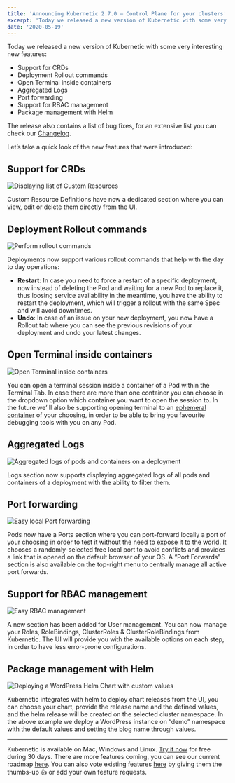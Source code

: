 ```yaml
---
title: 'Announcing Kubernetic 2.7.0 — Control Plane for your clusters'
excerpt: 'Today we released a new version of Kubernetic with some very interesting new features sucha as Support for CRDs, Deployment Rollout commands, open Terminal inside containers, aggregated Logs, port forwarding, support for RBAC management and package management with Helm. The release also contains a list of bug fixes.'
date: '2020-05-19'
---
```


Today we released a new version of Kubernetic with some very interesting new features:

* Support for CRDs
* Deployment Rollout commands
* Open Terminal inside containers
* Aggregated Logs
* Port forwarding
* Support for RBAC management
* Package management with Helm

The release also contains a list of bug fixes, for an extensive list you can check our [Changelog](https://docs.kubernetic.com/changelog).

Let’s take a quick look of the new features that were introduced:

## Support for CRDs

![Displaying list of Custom Resources](/blog/release-2-7-0/crds.png)

Custom Resource Definitions have now a dedicated section where you can view, edit or delete them directly from the UI.

## Deployment Rollout commands

![Perform rollout commands](/blog/release-2-7-0/rollout.gif)

Deployments now support various rollout commands that help with the day to day operations:

* **Restart**: In case you need to force a restart of a specific deployment, now instead of deleting the Pod and waiting for a new Pod to replace it, thus loosing service availability in the meantime, you have the ability to restart the deployment, which will trigger a rollout with the same Spec and will avoid downtimes.
* **Undo**: In case of an issue on your new deployment, you now have a Rollout tab where you can see the previous revisions of your deployment and undo your latest changes.


## Open Terminal inside containers

![Open Terminal inside containers](/blog/release-2-7-0/terminal.gif)

You can open a terminal session inside a container of a Pod within the Terminal Tab. In case there are more than one container you can choose in the dropdown option which container you want to open the session to. In the future we’ ll also be supporting opening terminal to an [ephemeral container](https://kubernetes.io/docs/concepts/workloads/pods/ephemeral-containers/) of your choosing, in order to be able to bring you favourite debugging tools with you on any Pod.

## Aggregated Logs

![Aggregated logs of pods and containers on a deployment](/blog/release-2-7-0/logs.gif)

Logs section now supports displaying aggregated logs of all pods and containers of a deployment with the ability to filter them.

## Port forwarding

![Easy local Port forwarding](/blog/release-2-7-0/port-forwarding.gif)

Pods now have a Ports section where you can port-forward locally a port of your choosing in order to test it without the need to expose it to the world. It chooses a randomly-selected free local port to avoid conflicts and provides a link that is opened on the default browser of your OS. A “Port Forwards” section is also available on the top-right menu to centrally manage all active port forwards.

## Support for RBAC management

![Easy RBAC management](/blog/release-2-7-0/rbac.gif)

A new section has been added for User management. You can now manage your Roles, RoleBindings, ClusterRoles & ClusterRoleBindings from Kubernetic. The UI will provide you with the available options on each step, in order to have less error-prone configurations.

## Package management with Helm

![Deploying a WordPress Helm Chart with custom values](/blog/release-2-7-0/deploy-chart.gif)

Kubernetic integrates with helm to deploy chart releases from the UI, you can choose your chart, provide the release name and the defined values, and the helm release will be created on the selected cluster namespace. In the above example we deploy a WordPress instance on “demo” namespace with the default values and setting the blog name through values.

---

Kubernetic is available on Mac, Windows and Linux. [Try it now](https://kubernetic.com/) for free during 30 days. There are more features coming, you can see our current roadmap [here](https://github.com/harbur/kubernetic/milestone/15). You can also vote existing features [here](https://github.com/harbur/kubernetic/issues) by giving them the thumbs-up :+1: or add your own feature requests.
